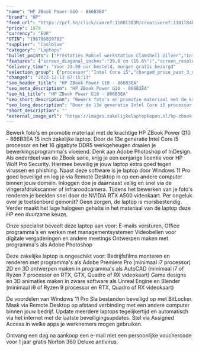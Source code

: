 ```yaml
---
"name": "HP ZBook Power G10 - 866B3EA"
"brand": "HP"
"feed_url": "https://prf.hn/click/camref:1100l383M/creativeref:1101l84031/destination:https%3A%2F%2Fwww.coolblue.nl%2Fproduct%2F937143"
"price": 1879
"currency": "EUR"
"GTIN": "196786839702"
"supplier": "Coolblue"
"category": "Laptops"
"bullet_points": ["Prestaties Mobiel werkstation Clamshell Zilver","Intel® Core™ i5 i5-13500H 3,5 GHz","39,6 cm (15.6\") Full HD 1920 x 1080 Pixels IPS 16:9","16 GB DDR5-SDRAM 5200 MHz 1 x 16 GB","512 GB SSD","NVIDIA RTX A500 4 GB Intel Iris Xe Graphics","Wi-Fi 6E (802.11ax) Bluetooth 5.3","Lithium-Polymeer (LiPo) 83 Wh 150 W","Windows 11 Pro"]
"features": {"screen_diagonal_inches":"39,6 cm (15.6\")","screen_resolution":"1920 x 1080 Pixels","processor_family":"Intel® Core™ i5","memory_size":"16 GB","memory_type":"DDR5-SDRAM","total_storage_space":"512 GB","graphics_card":"NVIDIA RTX A500","graphics_memory_size":"4 GB","operating_system":"Windows 11 Pro","battery_capacity":"83 Wh","width":"359,4 mm","depth":"233,9 mm","height":"22,8 mm","weight":"2,01 kg"}
"delivery_time": "Voor 23.59 uur besteld, morgen gratis bezorgd"
"selection_group": {"processor":"Intel Core i5","changed_price_past_3_days":false,"product_family":"ZBook Power"}
"changed": "2023-12-13 07:15:13"
"seo_header_title": "HP ZBook Power G10 - 866B3EA"
"seo_meta_description": "HP ZBook Power G10 - 866B3EA"
"seo_h1_title": "HP ZBook Power G10 - 866B3EA"
"seo_short_description": "Bewerk foto's en promotie materiaal met de krachtige HP ZBook Power G10 - 866B3EA 15 inch zakelijke laptop."
"seo_long_description": "Door de 13e generatie Intel Core i5 processor en het 16 gigabyte DDR5 werkgeheugen draaien je bewerkingsprogramma's vloeiend. Denk aan Adobe Photoshop of InDesign. Als onderdeel van de ZBook serie, krijg je een eenjarige licentie voor HP Wolf Pro Security. Hiermee beveilig je jouw laptop extra goed tegen virussen en phishing. Naast deze software is je laptop door Windows 11 Pro goed beveiligd en log je via Remote Desktop in op een andere computer binnen jouw domein. Inloggen doe je daarnaast veilig en snel via de vingerafdrukscanner of infraroodcamera. Tijdens het bewerken van je foto's renderen je beelden snel door de NVIDIA RTX A500 videokaart. Per ongeluk over je toetsenbord gemorst? Geen zorgen, de laptop is morsbestendig. Verder maakt het lage halogeen gehalte in het materiaal van de laptop deze HP een duurzame keuze. \r\n\r\nOnze specialist beveelt deze laptop aan voor:\r\nE-mails versturen, Office programma's en werken met managementsystemen\r\nVideobellen voor digitale vergaderingen en andere meetings\r\nOntwerpen maken met programma's als Adobe Photoshop\r\n\r\n\r\nDeze zakelijke laptop is ongeschikt voor:\r\nBedrijfsfilms monteren en renderen met programma's als Adobe Premiere Pro (minimaal i7 processor)\r\n2D en 3D ontwerpen maken in programma's als AutoCAD (minimaal i7 of Ryzen 7 processor en RTX, GTX, Quadro of RX videokaart)\r\nGame designs en 3D animaties maken in zware software als Unreal Engine en Blender (minimaal i9 of Ryzen 9 processor en RTX, Quadro of RX videokaart)\r\n\r\n\r\nDe voordelen van Windows 11 Pro\r\nSla bestanden beveiligd op met BitLocker. \r\nMaak via Remote Desktop op afstand verbinding met een andere computer binnen jouw bedrijf. \r\nUpdate meerdere laptops tegelijkertijd en automatisch via het internet met de laatste beveiligingsupdates. \r\nStel via Assigned Access in welke apps je werknemers mogen gebruiken. \r\n\r\n \r\nOntvang een dag na aankoop een e-mail met een persoonlijke vouchercode voor 1 jaar gratis Norton 360 Deluxe antivirus."
"short_description": ""
"external_image_url": "https://images.zakelijkelaptopkopen.nl/hp-zbook-power-g10-866b3ea.webp"
---
```


Bewerk foto's en promotie materiaal met de krachtige HP ZBook Power G10 - 866B3EA 15 inch zakelijke laptop. Door de 13e generatie Intel Core i5 processor en het 16 gigabyte DDR5 werkgeheugen draaien je bewerkingsprogramma's vloeiend. Denk aan Adobe Photoshop of InDesign. Als onderdeel van de ZBook serie, krijg je een eenjarige licentie voor HP Wolf Pro Security. Hiermee beveilig je jouw laptop extra goed tegen virussen en phishing. Naast deze software is je laptop door Windows 11 Pro goed beveiligd en log je via Remote Desktop in op een andere computer binnen jouw domein. Inloggen doe je daarnaast veilig en snel via de vingerafdrukscanner of infraroodcamera. Tijdens het bewerken van je foto's renderen je beelden snel door de NVIDIA RTX A500 videokaart. Per ongeluk over je toetsenbord gemorst? Geen zorgen, de laptop is morsbestendig. Verder maakt het lage halogeen gehalte in het materiaal van de laptop deze HP een duurzame keuze.

Onze specialist beveelt deze laptop aan voor:
E-mails versturen, Office programma's en werken met managementsystemen
Videobellen voor digitale vergaderingen en andere meetings
Ontwerpen maken met programma's als Adobe Photoshop


Deze zakelijke laptop is ongeschikt voor:
Bedrijfsfilms monteren en renderen met programma's als Adobe Premiere Pro (minimaal i7 processor)
2D en 3D ontwerpen maken in programma's als AutoCAD (minimaal i7 of Ryzen 7 processor en RTX, GTX, Quadro of RX videokaart)
Game designs en 3D animaties maken in zware software als Unreal Engine en Blender (minimaal i9 of Ryzen 9 processor en RTX, Quadro of RX videokaart)


De voordelen van Windows 11 Pro
Sla bestanden beveiligd op met BitLocker.
Maak via Remote Desktop op afstand verbinding met een andere computer binnen jouw bedrijf.
Update meerdere laptops tegelijkertijd en automatisch via het internet met de laatste beveiligingsupdates.
Stel via Assigned Access in welke apps je werknemers mogen gebruiken.

 
Ontvang een dag na aankoop een e-mail met een persoonlijke vouchercode voor 1 jaar gratis Norton 360 Deluxe antivirus.